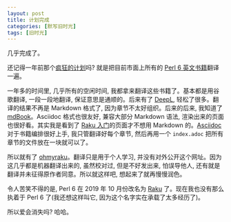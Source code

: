 ```yaml
---
layout: post
title: 计划完成
categories: [默写旧时光]
tags: [旧时光]
---
```


几乎完成了。

还记得一年前那个[疯狂的计划](https://ohmyfish.github.io/2019/08/一个疯狂的计划/)吗? 就是把目前市面上所有的 [Perl 6 英文书籍](https://perl6book.com)翻译一遍。

一年多的时间里, 几乎所有的空闲时间, 我都拿来翻译这些书籍了。基本都是用谷歌翻译, 一段一段地翻译, 保证意思是通顺的。后来有了 [DeepL](https://www.deepl.com), 轻松了很多。翻译的结果不再是 Markdown 格式了, 因为章节不太好组织。后来的后来, 我知道了 [mdBook](https://github.com/rust-lang/mdBook)。Asciidoc 格式也很友好, 兼容大部分 Markdown 语法, 渲染出来的页面也很好看。其实我是看到了 [Raku 入门](https://raku.guide/zh/)的页面才不想用 Markdown 的。[Asciidoc](https://asciidoctor.org) 对于书籍编排很好上手, 我只管翻译好每个章节, 然后再用一个 `index.adoc` 把所有章节的文件放在一块就可以了。

所以就有了 [ohmyraku](https://ohmyraku.github.io)。翻译只是用于个人学习, 并没有对外公开这个网址。因为这几乎都是机器翻译出来的, 虽然校对过, 但是不好发出来, 怕误导他人, 还有就是翻译并未征得原作者同意。所以就这样吧, 想起来了就再慢慢润色。

令人苦笑不得的是, Perl 6 在 2019 年 10 月份改名为 [Raku](https://raku.org) 了。现在我也没有那么执着于 Perl 6 了(我还想这样叫它, 因为这个名字实在承载了太多经历了)。

所以爱会消失吗? 哈哈。
